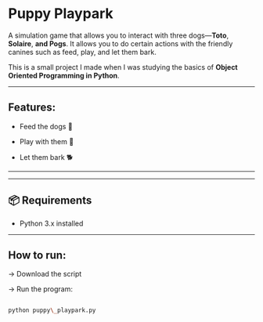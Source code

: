# Puppy Playpark

A simulation game that allows you to interact with three dogs—**Toto**, **Solaire**, **and Pogs**. It allows you to do certain actions with the friendly canines such as feed, play, and let them bark.

This is a small project I made when I was studying the basics of **Object Oriented Programming in Python**.


---
## Features:

- Feed the dogs 🍖  

- Play with them 🎾  

- Let them bark 🐕  
---



--- 
## 📦 Requirements

- Python 3.x installed  
---


## How to run:

-> Download the script

-> Run the program:
```bash

python puppy\_playpark.py









